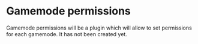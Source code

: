 # Gamemode permissions
Gamemode permissions will be a plugin which will allow to set permissions for each gamemode. It has not been created yet.
